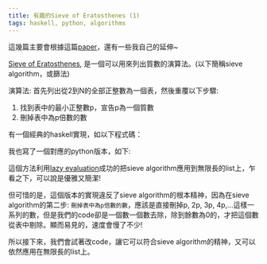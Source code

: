 ```yaml
---
title: 有趣的Sieve of Eratosthenes (1)
tags: haskell, python, algorithms
---
```


這幾篇主要會根據這篇[paper](http://www.cs.tufts.edu/~nr/cs257/archive/melissa-oneill/Sieve-JFP.pdf)，還有一些我自己的延伸~

[Sieve of Eratosthenes](http://en.wikipedia.org/wiki/Sieve_of_Eratosthenes), 是一個可以用來列出質數的演算法。(以下簡稱sieve algorithm，或篩法)

演算法:
首先列出從2到N的全部正整數為一個表，然後重覆以下步驟:

1. 找到表中的最小正整數p，宣告p為一個質數
2. 刪掉表中為p倍數的數


有一個經典的haskell實現，如以下程式碼：

<script src="https://gist.github.com/onemouth/5677760.js"></script>

我也寫了一個對應的python版本，如下:

<script src="https://gist.github.com/onemouth/6349845.js"></script>


這個方法利用[lazy evaluation](http://en.wikipedia.org/wiki/Lazy_evaluation)成功的把sieve algorithm應用到無限長的list上，乍看之下，可以說是優雅又簡潔!

但可惜的是，這個版本的實現違反了sieve algorithm的根本精神，因為在sieve algorithm的第二步: `刪掉表中為p倍數的數`，應該是直接刪掉p, 2p, 3p, 4p,...這樣一系列的數，但是我們的code卻是一個數一個數去除，除到餘數為0的，才把這個數從表中剔除。顯而易見的，速度會慢了不少!

所以接下來，我們會試著改code，讓它可以符合sieve algorithm的精神，又可以依然應用在無限長的list上。